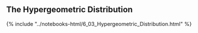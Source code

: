 The Hypergeometric Distribution
------

{% include "../notebooks-html/6_03_Hypergeometric_Distribution.html" %}

